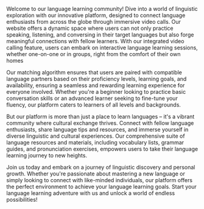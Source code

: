 Welcome to our language learning community! Dive into a world of linguistic exploration with our innovative platform, designed to connect language enthusiasts from across the globe through immersive video calls. Our website offers a dynamic space where users can not only practice speaking, listening, and conversing in their target languages but also forge meaningful connections with fellow learners. With our integrated video calling feature, users can embark on interactive language learning sessions, whether one-on-one or in groups, right from the comfort of their own homes

Our matching algorithm ensures that users are paired with compatible language partners based on their proficiency levels, learning goals, and availability, ensuring a seamless and rewarding learning experience for everyone involved. Whether you're a beginner looking to practice basic conversation skills or an advanced learner seeking to fine-tune your fluency, our platform caters to learners of all levels and backgrounds.

But our platform is more than just a place to learn languages – it's a vibrant community where cultural exchange thrives. Connect with fellow language enthusiasts, share language tips and resources, and immerse yourself in diverse linguistic and cultural experiences. Our comprehensive suite of language resources and materials, including vocabulary lists, grammar guides, and pronunciation exercises, empowers users to take their language learning journey to new heights.

Join us today and embark on a journey of linguistic discovery and personal growth. Whether you're passionate about mastering a new language or simply looking to connect with like-minded individuals, our platform offers the perfect environment to achieve your language learning goals. Start your language learning adventure with us and unlock a world of endless possibilities!